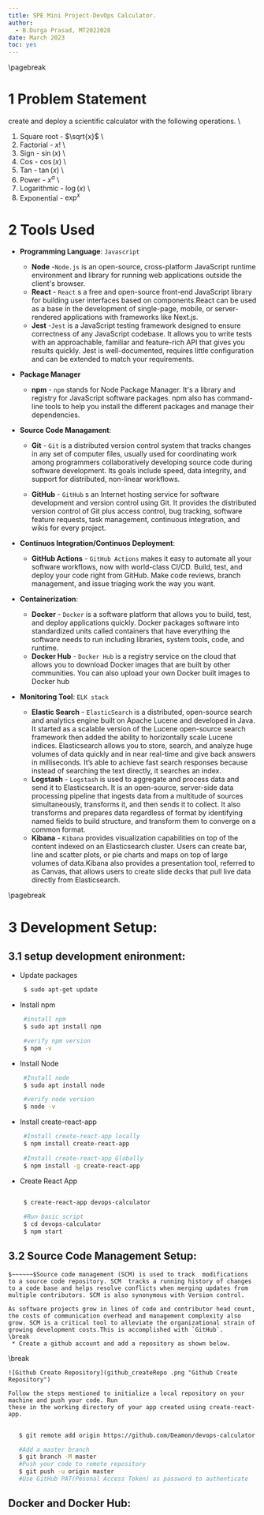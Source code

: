 ```yaml
---
title: SPE Mini Project-DevOps Calculator.
author:
  - B.Durga Prasad, MT2022028
date: March 2023
toc: yes
---
```

\pagebreak

# 1 Problem Statement
create and deploy a scientific calculator with the following operations.
\
1. Square root - $\sqrt{x}$
\
2. Factorial - $x!$
\
3. Sign - $\sin({x})$
\
4. Cos - $\cos({x})$
\
5. Tan - $\tan({x})$
\
6. Power - $x^a$
 \
8. Logarithmic - $\log({x})$
\
9.  Exponential - $\exp^x$

# 2 Tools Used

* **Programming Language**: `Javascript`
  *  **Node** -`Node.js` is an open-source, cross-platform JavaScript runtime environment and library for running web applications outside the client's browser.
  *  **React** - `React` s a free and open-source front-end JavaScript library for building user interfaces based on components.React can be used as a base in the development of single-page, mobile, or server-rendered applications with frameworks like Next.js.
  *  **Jest** -`Jest` is a JavaScript testing framework designed to ensure correctness of any JavaScript codebase. It allows you to write tests with an approachable, familiar and feature-rich API that gives you results quickly. Jest is well-documented, requires little configuration and can be extended to match your requirements.
* **Package Manager**
  *  **npm** - `npm` stands for Node Package Manager. It's a library and registry for JavaScript software packages. npm also has command-line tools to help you install the different packages and manage their dependencies.
* **Source Code Managament**:

  * **Git** - `Git`  is a distributed version control system that tracks changes in any set of computer files, usually used for coordinating work among programmers collaboratively developing source code during software development. Its goals include speed, data integrity, and support for distributed, non-linear workflows.


  * **GitHub** - `GitHub` s an Internet hosting service for software development and version control using Git. It provides the distributed version control of Git plus access control, bug tracking, software feature requests, task management, continuous integration, and wikis for every project.
* **Continuos Integration/Continuos Deployment**:
  * **GitHub Actions** - `GitHub Actions` makes it easy to automate all your software workflows, now with world-class CI/CD. Build, test, and deploy your code right from GitHub. Make code reviews, branch management, and issue triaging work the way you want.

* **Containerization**:
  *  **Docker** - `Docker` is a software platform that allows you to build, test, and deploy applications quickly. Docker packages software into standardized units called containers that have everything the software needs to run including libraries, system tools, code, and runtime.
  *  **Docker Hub** - `Docker Hub` is a registry service on the cloud that allows you to download Docker images that are built by other communities. You can also upload your own Docker built images to Docker hub


* **Monitoring Tool**: `ELK stack`

  * **Elastic Search** - `ElasticSearch` is a distributed, open-source search and analytics engine built on Apache Lucene and developed in Java. It started as a scalable version of the Lucene open-source search framework then added the ability to horizontally scale Lucene indices. Elasticsearch allows you to store, search, and analyze huge volumes of data quickly and in near real-time and give back answers in milliseconds. It’s able to achieve fast search responses because instead of searching the text directly, it searches an index.
  * **Logstash** - `Logstash` is used to aggregate and process data and send it to Elasticsearch. It is an open-source, server-side data processing pipeline that ingests data from a multitude of sources simultaneously, transforms it, and then sends it to collect. It also transforms and prepares data regardless of format by identifying named fields to build structure, and transform them to converge on a common format.
  * **Kibana** - `Kibana` provides visualization capabilities on top of the content indexed on an Elasticsearch cluster. Users can create bar, line and scatter plots, or pie charts and maps on top of large volumes of data.Kibana also provides a presentation tool, referred to as Canvas, that allows users to create slide decks that pull live data directly from Elasticsearch.
  
\pagebreak

# 3 Development Setup:
## 3.1 setup development enironment:
* Update packages
  ```bash
   $ sudo apt-get update
  ```
* Install npm
  ```bash
   #install npm
   $ sudo apt install npm
  
   #verify npm version
   $ npm -v
  ```
* Install Node
  ```bash
   #Install node 
   $ sudo apt install node
  
   #verify node version
   $ node -v
  ```
* Install create-react-app
  ```bash
   #Install create-react-app locally
   $ npm install create-react-app
   
   #Install create-react-app Globally
   $ npm install -g create-react-app
  
  ```
* Create React App
  ```bash
   
   $ create-react-app devops-calculator

   #Run basic script 
   $ cd devops-calculator
   $ npm start
  
  ```
## 3.2 Source Code Management Setup:
    $~~~~~~$Source code management (SCM) is used to track  modifications to a source code repository. SCM  tracks a running history of changes to a code base and helps resolve conflicts when merging updates from multiple contributors. SCM is also synonymous with Version control. 

    As software projects grow in lines of code and contributor head count, the costs of communication overhead and management complexity also grow. SCM is a critical tool to alleviate the organizational strain of growing development costs.This is accomplished with `GitHub`.
    \break
     * Create a github account and add a repository as shown below.
  \break

    ![Github Create Repository](github_createRepo .png "Github Create Repository")

    Follow the steps mentioned to initialize a local repository on your machine and push your code. Run
    these in the working directory of your app created using create-react-app.
   
  

```bash
   
   $ git remote add origin https://github.com/Deamon/devops-calculator.git

   #Add a master branch 
   $ git branch -M master
   #Push your code to remote repository
   $ git push -u origin master
   #Use GitHub PAT(Pesonal Access Token) as password to authenticate
  ```

  ## Docker and Docker Hub:
